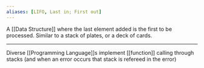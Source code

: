 ```yaml
---
aliases: [LIFO, Last in; First out]
---
```


A [[Data Structure]] where the last element added is the first to be processed. Similar to a stack of plates, or a deck of cards.

---

Diverse [[Programming Language]]s implement [[function]] calling through stacks (and when an error occurs that stack is refereed in the error)